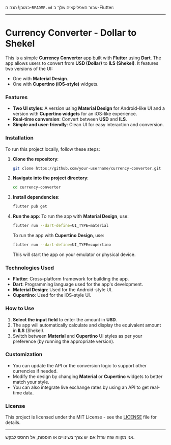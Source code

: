כמובן! הנה ה-`README.md` עבור האפליקציה שלך ב-Flutter:

---

# Currency Converter - Dollar to Shekel

This is a simple **Currency Converter** app built with **Flutter** using **Dart**. The app allows users to convert from **USD (Dollar)** to **ILS (Shekel)**. It features two versions of the UI:
- One with **Material Design**.
- One with **Cupertino (iOS-style)** widgets.

### Features

- **Two UI styles**: A version using **Material Design** for Android-like UI and a version with **Cupertino widgets** for an iOS-like experience.
- **Real-time conversion**: Convert between **USD** and **ILS**.
- **Simple and user-friendly**: Clean UI for easy interaction and conversion.

### Installation

To run this project locally, follow these steps:

1. **Clone the repository**:
   ```bash
   git clone https://github.com/your-username/currency-converter.git
   ```

2. **Navigate into the project directory**:
   ```bash
   cd currency-converter
   ```

3. **Install dependencies**:
   ```bash
   flutter pub get
   ```

4. **Run the app**:
   To run the app with **Material Design**, use:
   ```bash
   flutter run --dart-define=UI_TYPE=material
   ```

   To run the app with **Cupertino Design**, use:
   ```bash
   flutter run --dart-define=UI_TYPE=cupertino
   ```

   This will start the app on your emulator or physical device.

### Technologies Used

- **Flutter**: Cross-platform framework for building the app.
- **Dart**: Programming language used for the app's development.
- **Material Design**: Used for the Android-style UI.
- **Cupertino**: Used for the iOS-style UI.

### How to Use

1. **Select the input field** to enter the amount in **USD**.
2. The app will automatically calculate and display the equivalent amount in **ILS** (Shekel).
3. Switch between **Material** and **Cupertino** UI styles as per your preference (by running the appropriate version).

### Customization

- You can update the API or the conversion logic to support other currencies if needed.
- Modify the design by changing **Material** or **Cupertino** widgets to better match your style.
- You can also integrate live exchange rates by using an API to get real-time data.

### License

This project is licensed under the MIT License - see the [LICENSE](LICENSE) file for details.

---

אני מקווה שזה עוזר! אם יש צורך בשינויים או הוספות, אל תהסס לבקש.

